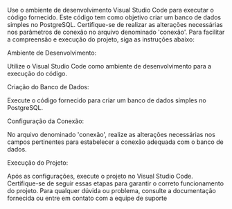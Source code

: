 Use o ambiente de desenvolvimento Visual Studio Code para executar o código fornecido. Este código tem como objetivo criar um banco de dados simples no PostgreSQL. Certifique-se de realizar as alterações necessárias nos parâmetros de conexão no arquivo denominado 'conexão'. Para facilitar a compreensão e execução do projeto, siga as instruções abaixo:

Ambiente de Desenvolvimento:

Utilize o Visual Studio Code como ambiente de desenvolvimento para a execução do código.

Criação do Banco de Dados:

Execute o código fornecido para criar um banco de dados simples no PostgreSQL.

Configuração da Conexão:

No arquivo denominado 'conexão', realize as alterações necessárias nos campos pertinentes para estabelecer a conexão adequada com o banco de dados.

Execução do Projeto:

Após as configurações, execute o projeto no Visual Studio Code.
Certifique-se de seguir essas etapas para garantir o correto funcionamento do projeto. Para qualquer dúvida ou problema, consulte a documentação fornecida ou entre em contato com a equipe de suporte
